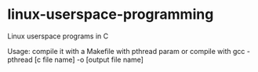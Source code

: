 # linux-userspace-programming
 Linux userspace programs in C
 
 Usage: compile it with a Makefile with pthread param or 
 compile with gcc -pthread [c file name] -o [output file name]

